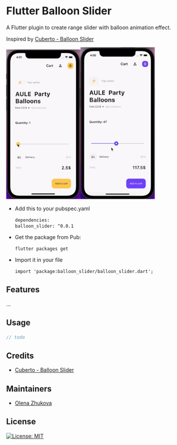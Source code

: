# Flutter Balloon Slider

A Flutter plugin to create range slider with balloon animation effect.

Inspired by [Cuberto - Balloon Slider](https://dribbble.com/shots/6549207-Balloon-Slider-Control)

<img src="./screens/1.gif" width="200"><img src="./screens/2.gif" width="200">




* Add this to your pubspec.yaml
  ```
  dependencies:
  balloon_slider: ^0.0.1
  ```
* Get the package from Pub:
  ```
  flutter packages get
  ```
* Import it in your file
  ```
  import 'package:balloon_slider/balloon_slider.dart';
  ```
## Features

...

## Usage

``` dart
// todo
```

## Credits

 * [Cuberto - Balloon Slider](https://dribbble.com/shots/6549207-Balloon-Slider-Control)

## Maintainers
 
 * [Olena Zhukova](https://github.com/himym1989)
 
## License

 [![License: MIT](https://img.shields.io/badge/license-MIT-purple.svg)](https://opensource.org/licenses/MIT)
